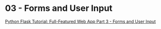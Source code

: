 # 03 - Forms and User Input

[Python Flask Tutorial: Full-Featured Web App Part 3 - Forms and User Input](https://www.youtube.com/watch?v=UIJKdCIEXUQ&list=PL-osiE80TeTs4UjLw5MM6OjgkjFeUxCYH&index=3)
